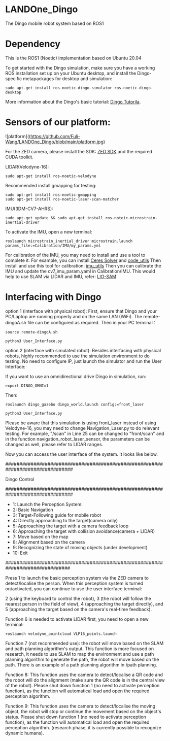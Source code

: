 # LANDOne_Dingo
The Dingo mobile robot system based on ROS1

# Dependency
This is the ROS1 (Noetic) implementation based on Ubuntu 20.04

To get started with the Dingo simulation, make sure you have a working ROS installation set up on your Ubuntu desktop, and install the Dingo-specific metapackages for desktop and simulation:

    sudo apt-get install ros-noetic-dingo-simulator ros-noetic-dingo-desktop

More information about the Dingo's basic tutorial: [Dingo Tutorila](https://docs.clearpathrobotics.com/docs/ros1noetic/robots/indoor_robots/dingo/tutorials_dingo#simulating-dingo).

# Sensors of our platform:

![platform]((https://github.com/Fuli-Wang/LANDOne_Dingo/blob/main/platform.jpg)

For the ZED camera, please install the SDK: [ZED SDK](https://www.stereolabs.com/en-gb/developers) and the required CUDA toolkit.

LIDAR(Velodyne-16):

    sudo apt-get install ros-noetic-velodyne
    
Recommended install gmapping for testing:

    sudo apt-get install ros-noetic-gmapping
    sudo apt-get install ros-noetic-laser-scan-matcher

IMU(3DM-CV7-AHRS):

    sudo apt-get update && sudo apt-get install ros-noteic-microstrain-inertial-driver

To activate the IMU, open a new terminal:

    roslaunch microstrain_inertial_driver microstrain.launch params_file:=Calibration/IMU/my_params.yml
    
For calibration of the IMU, you may need to install and use a tool to complete it. For example, you can install [Ceres Solver](https://www.stereolabs.com/en-gb/developers) and [code_utils](https://github.com/gaowenliang/code_utils) Then install and use this tool for calibration: [imu_utils](https://github.com/gaowenliang/imu_utils) Then you can calibrate the IMU and update the cv7_imu_param.yaml in Calibration/IMU. This would help to use SLAM via LIDAR and IMU, refer: [LIO-SAM](https://github.com/TixiaoShan/LIO-SAM)

# Interfacing with Dingo
option 1 (interface with physical robot): 
First, ensure that Dingo and your PC/Laptop are running properly and on the same LAN (WiFi). The remote-dingoA.sh file can be configured as required. Then in your PC terminal：

    source remote-dingoA.sh

    python3 User_Interface.py

option 2 (interface with simulated robot): 
Besides interfacing with physical robots, highly recommended to use the simulation environment to do testing. No need to configure IP, just launch the simulator and run the User Interface:

If you want to use an omnidirectional drive Dingo in simulation, run:

    export DINGO_OMNI=1
    
Then:

    roslaunch dingo_gazebo dingo_world.launch config:=front_laser

    python3 User_Interface.py

Please be aware that this simulation is using front_laser instead of using Velodyne-16, you may need to change Navigation_Laser.py to do relevant testing. For example, "/scan" in Line 25 can be changed to "front/scan" and in the function navigation_robot_laser_sensor, the parameters can be changed as well, please refer to LIDAR ranges.

Now you can access the user interface of the system. It looks like below.

################################################################################

 Dingo Control 
 
 ################################################################################
 - 1: Launch the Perception System:
 - 2: Basic Navigation
 - 3: Target-Following guide for mobile robot
 - 4: Directly approaching to the target(camera only)
 - 5: Approaching the target with a camera feedback loop
 - 6: Approaching the target with collision avoidance(camera + LIDAR)
 - 7: Move based on the map
 - 8: Alignment based on the camera
 - 9: Recognizing the state of moving objects (under development)
 - 10: Exit

###############################################################################

 Press 1 to launch the basic perception system via the ZED camera to detect/localise the person. When this perception system is turned on/activated, you can continue to use the user interface terminal:

2 (using the keyboard to control the robot), 3 (the robot will follow the nearest person in the field of view), 4 (approaching the target directly), and 5 (approaching the target based on the camera's real-time feedback).

Function 6 is needed to activate LIDAR first, you need to open a new terminal:

    roslaunch velodyne_pointcloud VLP16_points.launch

Function 7 (not recommended use): the robot will move based on the SLAM and path planning algorithm's output. This function is more focused on research, it needs to use SLAM to map the environment and use a path planning algorithm to generate the path, the robot will move based on the path. There is an example of a path planning algorithm in /path planning.

Function 8: This function uses the camera to detect/localise a QR code and the robot will do the alignment (make sure the QR code is in the central view of the robot). Please shut down function 1 (no need to activate  perception function), as the function will automatical load and open the required perception algorithm.

Function 9: This function uses the camera to detect/localise the moving object, the robot will stop or continue the movement based on the object's status. Please shut down function 1 (no need to activate  perception function), as the function will automatical load and open the required perception algorithm. (research phase, it is currently possible to recognize dynamic humans).
 


    
  
